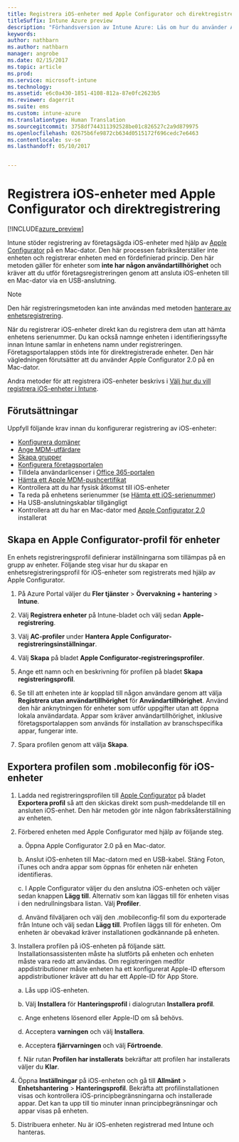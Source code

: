 ```yaml
---
title: Registrera iOS-enheter med Apple Configurator och direktregistrering
titleSuffix: Intune Azure preview
description: "Förhandsversion av Intune Azure: Läs om hur du använder Apple Configurator för att registrera företagsägda iOS-enheter med direktregistrering."
keywords: 
author: nathbarn
ms.author: nathbarn
manager: angrobe
ms.date: 02/15/2017
ms.topic: article
ms.prod: 
ms.service: microsoft-intune
ms.technology: 
ms.assetid: e6c0a430-1851-4108-812a-87e0fc2623b5
ms.reviewer: dagerrit
ms.suite: ems
ms.custom: intune-azure
ms.translationtype: Human Translation
ms.sourcegitcommit: 3758df744311392528be01c826527c2a9d879975
ms.openlocfilehash: 02675b6fe9872cb634d0515172f696cedc7e6463
ms.contentlocale: sv-se
ms.lasthandoff: 05/10/2017


---
```


# <a name="enroll-ios-devices-with-apple-configurator-and-direct-enrollment"></a>Registrera iOS-enheter med Apple Configurator och direktregistrering 

[!INCLUDE[azure_preview](../includes/azure_preview.md)]

Intune stöder registrering av företagsägda iOS-enheter med hjälp av [Apple Configurator](https://itunes.apple.com/us/app/apple-configurator-2/id1037126344?mt=12) på en Mac-dator. Den här processen fabriksåterställer inte enheten och registrerar enheten med en fördefinierad princip. Den här metoden gäller för enheter som **inte har någon användartillhörighet** och kräver att du utför företagsregistreringen genom att ansluta iOS-enheten till en Mac-dator via en USB-anslutning.

>[!NOTE]
>Den här registreringsmetoden kan inte användas med metoden [hanterare av enhetsregistrering](enroll-devices-using-device-enrollment-manager.md).

När du registrerar iOS-enheter direkt kan du registrera dem utan att hämta enhetens serienummer. Du kan också namnge enheten i identifieringssyfte innan Intune samlar in enhetens namn under registreringen. Företagsportalappen stöds inte för direktregistrerade enheter. Den här vägledningen förutsätter att du använder Apple Configurator 2.0 på en Mac-dator.

Andra metoder för att registrera iOS-enheter beskrivs i [Välj hur du vill registrera iOS-enheter i Intune](choose-ios-enrollment-method.md).


## <a name="prerequisites"></a>Förutsättningar

Uppfyll följande krav innan du konfigurerar registrering av iOS-enheter:

- [Konfigurera domäner](https://docs.microsoft.com/intune/get-started/start-with-a-paid-subscription-to-microsoft-intune-step-2)
- [Ange MDM-utfärdare](set-mdm-authority.md)
- [Skapa grupper](https://docs.microsoft.com/intune/get-started/start-with-a-paid-subscription-to-microsoft-intune-step-5)
- [Konfigurera företagsportalen](../manage-apps/company-portal-app.md)
- Tilldela användarlicenser i [Office 365-portalen](http://go.microsoft.com/fwlink/p/?LinkId=698854)
- [Hämta ett Apple MDM-pushcertifikat](get-an-apple-mdm-push-certificate.md)
- Kontrollera att du har fysisk åtkomst till iOS-enheter
- Ta reda på enhetens serienummer (se [Hämta ett iOS-serienummer](https://support.apple.com//HT204308))
- Ha USB-anslutningskablar tillgängligt
- Kontrollera att du har en Mac-dator med [Apple Configurator 2.0](https://itunes.apple.com/us/app/apple-configurator-2/id1037126344?mt=12) installerat

## <a name="create-an-apple-configurator-profile-for-devices"></a>Skapa en Apple Configurator-profil för enheter

En enhets registreringsprofil definierar inställningarna som tillämpas på en grupp av enheter. Följande steg visar hur du skapar en enhetsregistreringsprofil för iOS-enheter som registrerats med hjälp av Apple Configurator.

1. På Azure Portal väljer du **Fler tjänster** > **Övervakning + hantering** > **Intune**.

2. Välj **Registrera enheter** på Intune-bladet och välj sedan **Apple-registrering**.

3. Välj **AC-profiler** under **Hantera Apple Configurator-registreringsinställningar**.

4. Välj **Skapa** på bladet **Apple Configurator-registreringsprofiler**.

5. Ange ett namn och en beskrivning för profilen på bladet **Skapa registreringsprofil**.

6. Se till att enheten inte är kopplad till någon användare genom att välja **Registrera utan användartillhörighet** för **Användartillhörighet**. Använd den här anknytningen för enheter som utför uppgifter utan att öppna lokala användardata. Appar som kräver användartillhörighet, inklusive företagsportalappen som används för installation av branschspecifika appar, fungerar inte.

7. Spara profilen genom att välja **Skapa**.

## <a name="export-the-profile-as-mobileconfig-to-ios-devices"></a>Exportera profilen som .mobileconfig för iOS-enheter

1. Ladda ned registreringsprofilen till [Apple Configurator](https://itunes.apple.com/us/app/apple-configurator-2/id1037126344?mt=12) på bladet **Exportera profil** så att den skickas direkt som push-meddelande till en ansluten iOS-enhet. Den här metoden gör inte någon fabriksåterställning av enheten.

2. Förbered enheten med Apple Configurator med hjälp av följande steg.

   a. Öppna Apple Configurator 2.0 på en Mac-dator.

   b. Anslut iOS-enheten till Mac-datorn med en USB-kabel. Stäng Foton, iTunes och andra appar som öppnas för enheten när enheten identifieras.

   c. I Apple Configurator väljer du den anslutna iOS-enheten och väljer sedan knappen **Lägg till**. Alternativ som kan läggas till för enheten visas i den nedrullningsbara listan. Välj **Profiler**.

   d. Använd filväljaren och välj den .mobileconfig-fil som du exporterade från Intune och välj sedan **Lägg till**. Profilen läggs till för enheten. Om enheten är obevakad kräver installationen godkännande på enheten.

3. Installera profilen på iOS-enheten på följande sätt. Installationsassistenten måste ha slutförts på enheten och enheten måste vara redo att användas. Om registreringen medför appdistributioner måste enheten ha ett konfigurerat Apple-ID eftersom appdistributioner kräver att du har ett Apple-ID för App Store.

   a. Lås upp iOS-enheten.

   b. Välj **Installera** för **Hanteringsprofil** i dialogrutan **Installera profil**.

   c. Ange enhetens lösenord eller Apple-ID om så behövs.

   d. Acceptera **varningen** och välj **Installera**.

   e. Acceptera **fjärrvarningen** och välj **Förtroende**.

   f. När rutan **Profilen har installerats** bekräftar att profilen har installerats väljer du **Klar**.

4. Öppna **Inställningar** på iOS-enheten och gå till **Allmänt** > **Enhetshantering** > **Hanteringsprofil**. Bekräfta att profilinstallationen visas och kontrollera iOS-principbegränsningarna och installerade appar. Det kan ta upp till tio minuter innan principbegränsningar och appar visas på enheten.

5. Distribuera enheter. Nu är iOS-enheten registrerad med Intune och hanteras.

